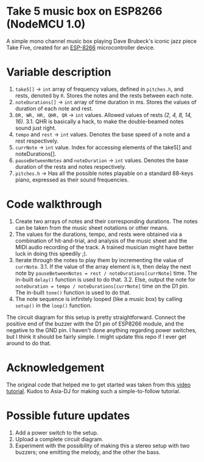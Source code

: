 # Take 5 music box on ESP8266 (NodeMCU 1.0)
A simple mono channel music box playing Dave Brubeck's iconic jazz piece Take Five, created for an [ESP-8266](https://en.wikipedia.org/wiki/ESP8266) microcontroller device.

# Variable description
1. `take5[]` -> `int` array of frequency values, defined in `pitches.h`, and rests, denoted by `R`. Stores the notes and the rests between each note.
2. `noteDurations[]` -> `int` array of time duration in ms. Stores the values of duration of each note and rest.
3. `DR, WR, HR, QHR, QR` -> `int` values. Allowed values of rests _(2, 4, 8, 14, 16)_.
  3.1. QHR is basically a hack, to make the double-beamed notes sound just right.
4. `tempo` and `rest` -> `int` values. Denotes the base speed of a note and a rest respectively.
5. `currNote` -> `int` value. Index for accessing elements of the take5[] and noteDurations[].
6. `pauseBetweenNotes` and `noteDuration` -> `int` values. Denotes the base duration of the rests and notes respectively.
7. `pitches.h` -> Has all the possible notes playable on a standard 88-keys piano, expressed as their sound frequencies.

# Code walkthrough
1. Create two arrays of notes and their corresponding durations. The notes can be taken from the music sheet notations or other means.
2. The values for the durations, tempo, and rests were obtained via a combination of hit-and-trial, and analysis of the music sheet and the MIDI audio recording of the track. A trained musician might have better luck in doing this speedily ;).
3. Iterate through the notes to play them by incrementing the value of `currNote`.
  3.1. If the value of the array element is `R`, then delay the next note by `pauseBetweenNotes = rest / noteDurations[currNote]` time. The in-built `delay()` function is used to do that.
  3.2. Else, output the note for `noteDuration = tempo / noteDurations[currNote]` time on the D1 pin. The in-built `tone()` function is used to do that.
4. The note sequence is infinitely looped (like a music box) by calling `setup()` in the `loop()` function.

The circuit diagram for this setup is pretty straightforward. Connect the positive end of the buzzer with the D1 pin of ESP8266 module, and the negative to the GND pin. I haven't done anything regarding power switches, but I think it should be fairly simple. I might update this repo if I ever get around to do that.

# Acknowledgement
The original code that helped me to get started was taken from this [video tutorial](https://www.youtube.com/watch?v=fxYD9ZUkGks). Kudos to Asia-DJ for making such a simple-to-follow tutorial.

# Possible future updates
1. Add a power switch to the setup.
2. Upload a complete circuit diagram.
3. Experiment with the possibility of making this a stereo setup with two buzzers; one emitting the melody, and the other the bass.
